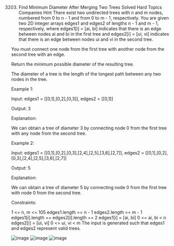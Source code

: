 3203. Find Minimum Diameter After Merging Two Trees
Solved
Hard
Topics
Companies
Hint
There exist two undirected trees with n and m nodes, numbered from 0 to n - 1 and from 0 to m - 1, respectively. You are given two 2D integer arrays edges1 and edges2 of lengths n - 1 and m - 1, respectively, where edges1[i] = [ai, bi] indicates that there is an edge between nodes ai and bi in the first tree and edges2[i] = [ui, vi] indicates that there is an edge between nodes ui and vi in the second tree.

You must connect one node from the first tree with another node from the second tree with an edge.

Return the minimum possible diameter of the resulting tree.

The diameter of a tree is the length of the longest path between any two nodes in the tree.

 

Example 1:

Input: edges1 = [[0,1],[0,2],[0,3]], edges2 = [[0,1]]

Output: 3

Explanation:

We can obtain a tree of diameter 3 by connecting node 0 from the first tree with any node from the second tree.

Example 2:


Input: edges1 = [[0,1],[0,2],[0,3],[2,4],[2,5],[3,6],[2,7]], edges2 = [[0,1],[0,2],[0,3],[2,4],[2,5],[3,6],[2,7]]

Output: 5

Explanation:

We can obtain a tree of diameter 5 by connecting node 0 from the first tree with node 0 from the second tree.

 

Constraints:

1 <= n, m <= 105
edges1.length == n - 1
edges2.length == m - 1
edges1[i].length == edges2[i].length == 2
edges1[i] = [ai, bi]
0 <= ai, bi < n
edges2[i] = [ui, vi]
0 <= ui, vi < m
The input is generated such that edges1 and edges2 represent valid trees.

![image](https://github.com/user-attachments/assets/e6ffccd8-c128-4d09-8859-4e0980df606f)
![image](https://github.com/user-attachments/assets/bde290b1-f6fc-4af1-b999-871d2a9a5ce2)
![image](https://github.com/user-attachments/assets/099d935a-18df-4bf1-883e-9eec8bff6bc5)
